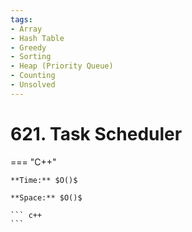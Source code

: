 ```yaml
---
tags:
- Array
- Hash Table
- Greedy
- Sorting
- Heap (Priority Queue)
- Counting
- Unsolved
---
```



# 621. Task Scheduler

=== "C++"

    **Time:** $O()$

    **Space:** $O()$

    ``` c++
    ```
